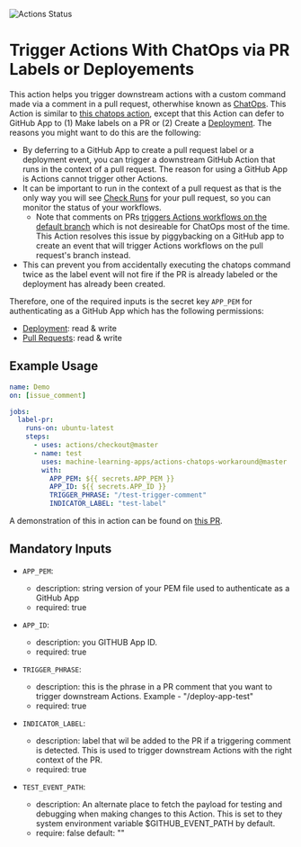 ![Actions Status](https://github.com/machine-learning-apps/actions-chatops-workaround/workflows/Tests/badge.svg)

# Trigger Actions With ChatOps via PR Labels or Deployements

This action helps you trigger downstream actions with a custom command made via a comment in a pull request, otherwhise known as [ChatOps](https://www.pagerduty.com/blog/what-is-chatops/). This Action is similar to [this chatops action](https://github.com/machine-learning-apps/actions-chatops), except that this Action can defer to GitHub App to (1) Make labels on a PR or (2) Create a [Deployment](https://developer.github.com/v3/repos/deployments/#create-a-deployment).  The reasons you might want to do this are the following:  

- By deferring to a GitHub App to create a pull request label or a deployment event, you can trigger a downstream GitHub Action that runs in the context of a pull request.  The reason for using a GitHub App is Actions cannot trigger other Actions.  
- It can be important to run in the context of a pull request as that is the only way you will see [Check Runs](https://developer.github.com/v3/checks/runs/) for your pull request, so you can monitor the status of your workflows.   
  - Note that comments on PRs [triggers Actions workflows on the default branch](https://help.github.com/en/articles/events-that-trigger-workflows#issue-comment-event-issue_comment) which is not desireable for ChatOps most of the time.  This Action resolves this issue by piggybacking on a GitHub app to create an event that will trigger Actions workflows on the pull request's branch instead.
- This can prevent you from accidentally executing the chatops command twice as the label event will not fire if the PR is already labeled or the deployment has already been created.

Therefore, one of the required inputs is the secret key `APP_PEM` for authenticating as a GitHub App which has the following permissions:
- [Deployment](https://developer.github.com/v3/apps/permissions/#permission-on-deployments): read & write
- [Pull Requests](https://developer.github.com/v3/apps/permissions/#permission-on-pull-requests): read & write


## Example Usage

```yaml
name: Demo
on: [issue_comment]

jobs:
  label-pr:
    runs-on: ubuntu-latest
    steps:
      - uses: actions/checkout@master
      - name: test
        uses: machine-learning-apps/actions-chatops-workaround@master
        with:
          APP_PEM: ${{ secrets.APP_PEM }}
          APP_ID: ${{ secrets.APP_ID }}
          TRIGGER_PHRASE: "/test-trigger-comment"
          INDICATOR_LABEL: "test-label"
```

A demonstration of this in action can be found on [this PR](https://github.com/machine-learning-apps/actions-chatops-workaround/pull/2).

## Mandatory Inputs

  - `APP_PEM`:
    - description: string version of your PEM file used to authenticate as a GitHub App
    - required: true

  - `APP_ID`:
    - description: you GITHUB App ID.
    - required: true

  - `TRIGGER_PHRASE`:
    - description: this is the phrase in a PR comment that you want to trigger downstream Actions.  Example - "/deploy-app-test"
    - required: true

  - `INDICATOR_LABEL`:
    - description: label that wil be added to the PR if a triggering comment is detected.  This is used to trigger downstream Actions with the right context of the PR.
    - required: true

  - `TEST_EVENT_PATH`:
    - description: An alternate place to fetch the payload for testing and debugging when making changes to this Action.  This is set to they system environment variable $GITHUB_EVENT_PATH by default.
    - require: false
    default: ""
